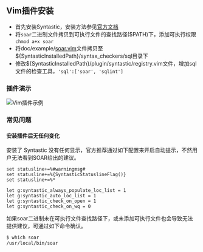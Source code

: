 ## Vim插件安装

* 首先安装Syntastic，安装方法参见[官方文档](https://github.com/vim-syntastic/syntastic#installation)
* 将`soar`二进制文件拷贝到可执行文件的查找路径($PATH)下，添加可执行权限`chmod a+x soar`
* 将doc/example/[soar.vim](http://github.com/liangboceo/soar/raw/master/doc/example/soar.vim)文件拷贝至${SyntasticInstalledPath}/syntax_checkers/sql目录下
* 修改${SyntasticInstalledPath}/plugin/syntastic/registry.vim文件，增加sql文件的检查工具，`'sql':['soar', 'sqlint']`

### 插件演示

![Vim插件示例](https://raw.githubusercontent.com/XiaoMi/soar/master/doc/images/vim_plugin.png)

### 常见问题

#### 安装插件后无任何变化

安装了 Syntastic 没有任何显示，官方推荐通过如下配置来开启自动提示，不然用户无法看到SOAR给出的建议。

```vim
set statusline+=%#warningmsg#
set statusline+=%{SyntasticStatuslineFlag()}
set statusline+=%*

let g:syntastic_always_populate_loc_list = 1
let g:syntastic_auto_loc_list = 1
let g:syntastic_check_on_open = 1
let g:syntastic_check_on_wq = 0
```

如果soar二进制未在可执行文件查找路径下，或未添加可执行文件也会导致无法提供建议，可通过如下命令确认。

```bash
$ which soar
/usr/local/bin/soar
```
